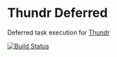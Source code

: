 # Thundr Deferred

Deferred task execution for [Thundr](http://3wks.github.io/thundr/)

[![Build Status](https://travis-ci.org/kuhnza/thundr-deferred.png)](https://travis-ci.org/kuhnza/thundr-deferred)
